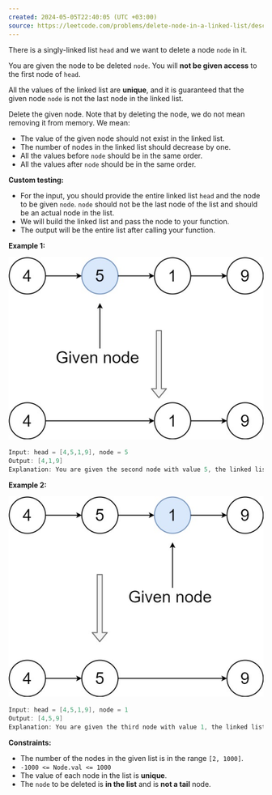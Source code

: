 ```yaml
---
created: 2024-05-05T22:40:05 (UTC +03:00)
source: https://leetcode.com/problems/delete-node-in-a-linked-list/description/?envType=daily-question&envId=2024-05-05
---
```

There is a singly-linked list `head` and we want to delete a node `node` in it.

You are given the node to be deleted `node`. You will **not be given access** to the first node of `head`.

All the values of the linked list are **unique**, and it is guaranteed that the given node `node` is not the last node in the linked list.

Delete the given node. Note that by deleting the node, we do not mean removing it from memory. We mean:

-   The value of the given node should not exist in the linked list.
-   The number of nodes in the linked list should decrease by one.
-   All the values before `node` should be in the same order.
-   All the values after `node` should be in the same order.

**Custom testing:**

-   For the input, you should provide the entire linked list `head` and the node to be given `node`. `node` should not be the last node of the list and should be an actual node in the list.
-   We will build the linked list and pass the node to your function.
-   The output will be the entire list after calling your function.


**Example 1:**

![img.png](img.png)

``` Java
Input: head = [4,5,1,9], node = 5
Output: [4,1,9]
Explanation: You are given the second node with value 5, the linked list should become 4 -> 1 -> 9 after calling your function.
```


**Example 2:**

![img_1.png](img_1.png)

``` Java
Input: head = [4,5,1,9], node = 1
Output: [4,5,9]
Explanation: You are given the third node with value 1, the linked list should become 4 -> 5 -> 9 after calling your function.
```

**Constraints:**

-   The number of the nodes in the given list is in the range `[2, 1000]`.
-   `-1000 <= Node.val <= 1000`
-   The value of each node in the list is **unique**.
-   The `node` to be deleted is **in the list** and is **not a tail** node.
